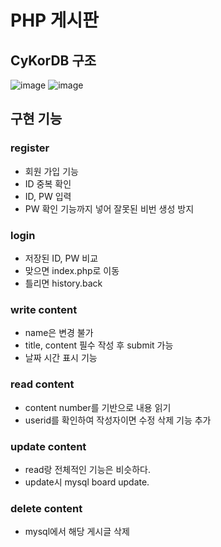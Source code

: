 # PHP 게시판

## CyKorDB 구조 
![image](https://user-images.githubusercontent.com/86897696/199748766-417fc963-365e-4ab0-83da-b4043b168913.png)
![image](https://user-images.githubusercontent.com/86897696/199748894-34afad4c-2598-47f2-940c-4d9c4a5261da.png)

## 구현 기능 

### register
- 회원 가입 기능 
- ID 중복 확인 
- ID, PW 입력
- PW 확인 기능까지 넣어 잘못된 비번 생성 방지

### login
 - 저장된 ID, PW 비교 
 - 맞으면 index.php로 이동
 - 틀리면 history.back

### write content 
 - name은 변경 불가 
 - title, content 필수 작성 후 submit 가능
 - 날짜 시간 표시 기능 
### read content
 - content number를 기반으로 내용 읽기
 - userid를 확인하여 작성자이면 수정 삭제 기능 추가
### update content
 - read랑 전체적인 기능은 비슷하다. 
 - update시 mysql board update. 
### delete content
 - mysql에서 해당 게시글 삭제

